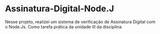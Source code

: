 # Assinatura-Digital-Node.J
Nesse projeto, realizei um sistema de verificação de Assinatura Digital com o Node.Js. Como tarefa prática da unidade III da disciplina
